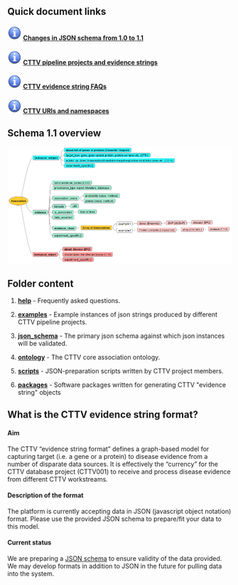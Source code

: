 ## Quick document links

#### ![info](help/images/info.gif) [**Changes in JSON schema from 1.0 to 1.1**](changes/version_changes.md)

#### ![info](help/images/info.gif) [**CTTV pipeline projects and evidence strings**](json_schema/project_tracker.md)

#### ![info](help/images/info.gif) [**CTTV evidence string FAQs**](help/README.md)

#### ![info](help/images/info.gif) [**CTTV URIs and namespaces**](json_schema/cttv_uris_namespaces.md)

## Schema 1.1 overview

![CTTV schema 1.1](help/images/schema_1.1.png)

## Folder content

1. [**help**](./help/)	- Frequently asked questions.

1. [**examples**](./examples/)	- Example instances of json strings produced by different CTTV pipeline projects.

1. [**json_schema**](./json_schema/) - The primary json schema against which json instances will be validated.

1. [**ontology**](./ontology/) - The CTTV core association ontology.

1. [**scripts**](./scripts/) - JSON-preparation scripts written by CTTV project members.

1. [**packages**](./packages/) - Software packages written for generating CTTV "evidence string" objects

## What is the CTTV evidence string format?



#### Aim



The CTTV “evidence string format” defines a graph-based model for capturing target (i.e. a gene or a protein) to disease evidence from a number of disparate data sources. It is effectively the “currency” for the CTTV database project (CTTV001) to receive and process disease evidence from different CTTV workstreams.



#### Description of the format



The platform is currently accepting data in JSON (javascript object notation) format. Please use the provided JSON schema to prepare/fit your data to this model.



#### Current status



We are preparing a [JSON schema](./json_schema) to ensure validity of the data provided. We may develop formats in addition to JSON in the future for pulling data into the system.